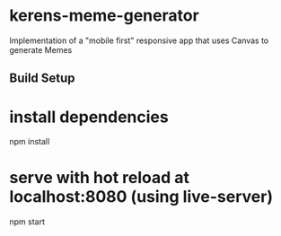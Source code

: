 # kerens-meme-generator
Implementation of a "mobile first" responsive app that uses Canvas to generate Memes

## Build Setup

# install dependencies
npm install

# serve with hot reload at localhost:8080 (using live-server)
npm start
